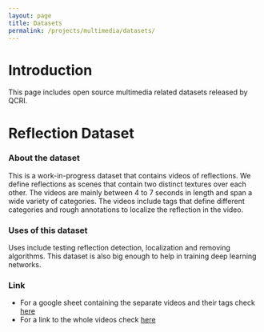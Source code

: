```yaml
---
layout: page
title: Datasets
permalink: /projects/multimedia/datasets/
---
```


# Introduction
This page includes open source multimedia related datasets released by QCRI.

# Reflection Dataset

### About the dataset
This is a work-in-progress dataset that contains videos of reflections. We define reflections as scenes that contain two distinct textures over each other. The videos are mainly between 4 to 7 seconds in length and span a wide variety of categories. The videos include tags that define different categories and rough annotations to localize the reflection in the video.

### Uses of this dataset
Uses include testing reflection detection, localization and removing algorithms. This dataset is also big enough to help in training deep learning networks.

### Link
- For a google sheet containing the separate videos and their tags check [here](https://docs.google.com/spreadsheets/d/1p-jHYvbh4AM6pu4S9KVjGg-roS7V-6Vy9L5zVw8H5Xs/edit?usp=sharing)
- For a link to the whole videos check [here](http://qcrids2015xs.tw.quickconnect.to/fbsharing/WfILt8BQ)
